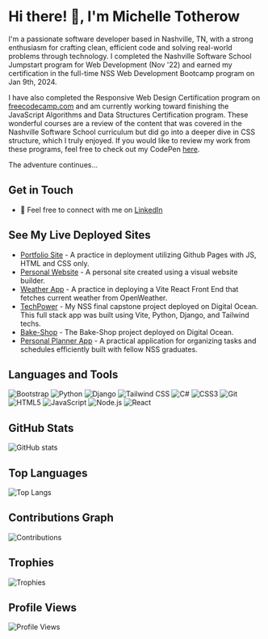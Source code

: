 # Hi there! 👋, I'm Michelle Totherow

I'm a passionate software developer based in Nashville, TN, with a strong enthusiasm for crafting clean, efficient code and solving real-world problems through technology. I completed the Nashville Software School Jumpstart program for Web Development (Nov '22) and earned my certification in the full-time NSS Web Development Bootcamp program on Jan 9th, 2024.

I have also completed the Responsive Web Design Certification program on <a href="https://www.freecodecamp.com" target="_blank" rel="noopener noreferrer">freecodecamp.com</a> and am currently working toward finishing the JavaScript Algorithms and Data Structures Certification program. These wonderful courses are a review of the content that was covered in the Nashville Software School curriculum but did go into a deeper dive in CSS structure, which I truly enjoyed. If you would like to review my work from these programs, feel free to check out my CodePen <a href="https://codepen.io/MJTotherow/pens/public" target="_blank" rel="noopener noreferrer">here</a>.

The adventure continues...

## Get in Touch
- 💬 Feel free to connect with me on [LinkedIn](https://www.linkedin.com/in/michelletotherow/)


## See My Live Deployed Sites
- [Portfolio Site](https://thechelle13.github.io/) - A practice in deployment utilizing Github Pages with JS, HTML and CSS only. 
- [Personal Website](https://www.michelletotherow.com) - A personal site created using a visual website builder.
- [Weather App](https://weather-8usah.ondigitalocean.app/) - A practice in deploying a Vite React Front End that fetches current weather from OpenWeather.
- [TechPower](https://tech-client-er3ag.ondigitalocean.app/) - My NSS final capstone project deployed on Digital Ocean.  This full stack app was built using Vite, Python, Django, and Tailwind techs.
- [Bake-Shop](https://offplumbakeshop-sty2x.ondigitalocean.app/) - The Bake-Shop project deployed on Digital Ocean.
- [Personal Planner App](https://personal-planner-hryyx.ondigitalocean.app/) - A practical application for organizing tasks and schedules efficiently built with fellow NSS graduates. 
  
## Languages and Tools
![Bootstrap](https://img.shields.io/badge/-Bootstrap-563D7C?style=flat&logo=bootstrap)
![Python](https://img.shields.io/badge/-Python-3776AB?style=flat&logo=python)
![Django](https://img.shields.io/badge/-Django-092E20?style=flat&logo=django)
![Tailwind CSS](https://img.shields.io/badge/-Tailwind_CSS-38B2AC?style=flat&logo=tailwindcss)
![C#](https://img.shields.io/badge/-C%23-239120?style=flat&logo=c-sharp)
![CSS3](https://img.shields.io/badge/-CSS3-1572B6?style=flat&logo=css3)
![Git](https://img.shields.io/badge/-Git-F05032?style=flat&logo=git)
![HTML5](https://img.shields.io/badge/-HTML5-E34F26?style=flat&logo=html5)
![JavaScript](https://img.shields.io/badge/-JavaScript-F7DF1E?style=flat&logo=javascript)
![Node.js](https://img.shields.io/badge/-Node.js-339933?style=flat&logo=node.js)
![React](https://img.shields.io/badge/-React-61DAFB?style=flat&logo=react)

## GitHub Stats
![GitHub stats](https://github-readme-stats.vercel.app/api?username=thechelle13&show_icons=true&theme=radical)

## Top Languages
![Top Langs](https://github-readme-stats.vercel.app/api/top-langs/?username=thechelle13&layout=compact&theme=radical)

## Contributions Graph
![Contributions](https://github-readme-streak-stats.herokuapp.com/?user=thechelle13&theme=radical)

## Trophies
![Trophies](https://github-profile-trophy.vercel.app/?username=thechelle13&theme=radical)

## Profile Views
![Profile Views](https://komarev.com/ghpvc/?username=thechelle13&color=blueviolet&style=flat)
